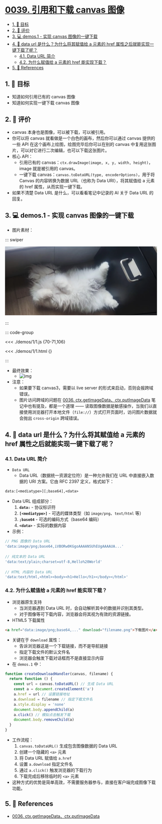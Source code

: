# [0039. 引用和下载 canvas 图像](https://github.com/Tdahuyou/TNotes.canvas/tree/main/notes/0039.%20%E5%BC%95%E7%94%A8%E5%92%8C%E4%B8%8B%E8%BD%BD%20canvas%20%E5%9B%BE%E5%83%8F)

<!-- region:toc -->

- [1. 🎯 目标](#1--目标)
- [2. 🫧 评价](#2--评价)
- [3. 💻 demos.1 - 实现 canvas 图像的一键下载](#3--demos1---实现-canvas-图像的一键下载)
- [4. 🤔 data url 是什么？为什么将其赋值给 a 元素的 href 属性之后就能实现一键下载了呢？](#4--data-url-是什么为什么将其赋值给-a-元素的-href-属性之后就能实现一键下载了呢)
  - [4.1. Data URL 简介](#41-data-url-简介)
  - [4.2. 为什么赋值给 a 元素的 href 能实现下载？](#42-为什么赋值给-a-元素的-href-能实现下载)
- [5. 🔗 References](#5--references)

<!-- endregion:toc -->

## 1. 🎯 目标

- 知道如何引用已有的 canvas 图像
- 知道如何实现一键下载 canvas 图像

## 2. 🫧 评价

- canvas 本身也是图像，可以被下载，可以被引用。
- 你可以将 canvas 就看做是一个白色的画布，然后你可以通过 canvas 提供的一些 API 在这个画布上绘图，绘图完毕后你可以在别的 canvas 中复用这张图片，可以对它进行二次编辑，也可以下载这张图片。
- 核心 API：
  - 引用已有的 canvas：`ctx.drawImage(image, x, y, width, height)`，image 就是被引用的 canvas。
  - 一键下载 canvas：`canvas.toDataURL(type, encoderOptions)`，用于将 Canvas 的内容转换为数据 URL（也称为 Data URI），将其赋值给 a 元素的 href 属性，从而实现一键下载。
- 如果不清楚 Data URL 是什么，可以看看笔记中记录的 AI 关于 Data URL 的回复。

## 3. 💻 demos.1 - 实现 canvas 图像的一键下载

- 图片素材：

::: swiper

![we](./demos/1/we.png)

:::

::: code-group

<<< ./demos/1/1.js {70-71,106}

<<< ./demos/1/1.html {}

:::

- 最终效果：
  - ![img](https://cdn.jsdelivr.net/gh/Tdahuyou/imgs@main/2024-10-04-11-56-45.png)
- 注意：
  - 如果要下载 canvas3，需要以 live server 的形式来启动，否则会报跨域错误。
  - 图片访问跨域的问题在 [0036. ctx.getImageData、ctx.putImageData][1] 笔记中也有提及，都是一个道理 —— 读取图像数据是敏感操作，当我们以直接使用浏览器打开本地文件（`file://`）方式打开页面时，访问图片数据就会抛出 `cross-origin` 跨域错误。

## 4. 🤔 data url 是什么？为什么将其赋值给 a 元素的 href 属性之后就能实现一键下载了呢？

### 4.1. Data URL 简介

- `Data URL`
  - Data URL（数据统一资源定位符）是一种允许我们在 URL 中直接嵌入数据的 URI 方案。它由 RFC 2397 定义，格式如下：

```txt
data:[<mediatype>][;base64],<data>
```

- Data URL 组成部分：
  1. **`data:`** - 协议标识符
  2. **`[<mediatype>]`** - 可选的媒体类型（如 `image/png`、`text/html` 等）
  3. **`;base64`** - 可选的编码方式（base64 编码）
  4. **`<data>`** - 实际的数据内容
- 示例：

```javascript
// PNG 图像的 Data URL
'data:image/png;base64,iVBORw0KGgoAAAANSUhEUgAAAAUA...'

// 纯文本的 Data URL
'data:text/plain;charset=utf-8,Hello%20World'

// HTML 内容的 Data URL
'data:text/html,<html><body><h1>Hello</h1></body></html>'
```

### 4.2. 为什么赋值给 a 元素的 href 能实现下载？

- 浏览器原生支持
  - 当浏览器遇到 Data URL 时，会自动解析其中的数据并识别其类型。
  - 对于图像等可下载内容，浏览器会将其视为有效的资源链接。
- HTML5 下载属性

```html
<a href="data:image/png;base64,..." download="filename.png">下载图片</a>
```

- 关键在于 `download` 属性：
  - 告诉浏览器这是一个下载链接，而不是导航链接
  - 指定下载文件的默认文件名
  - 浏览器会触发下载对话框而不是直接显示内容
- 在 `demos.1` 中：

```javascript
function createDownloadHandler(canvas, filename) {
  return function () {
    const url = canvas.toDataURL() // 生成 Data URL
    const a = document.createElement('a')
    a.href = url // 设置链接地址
    a.download = filename // 指定下载文件名
    a.style.display = 'none'
    document.body.appendChild(a)
    a.click() // 模拟点击触发下载
    document.body.removeChild(a)
  }
}
```

- 工作流程：
  1. `canvas.toDataURL()` 生成包含图像数据的 Data URL
  2. 创建一个隐藏的 `<a>` 元素
  3. 将 Data URL 赋值给 `a.href`
  4. 设置 `a.download` 指定文件名
  5. 通过 `a.click()` 触发浏览器的下载行为
  6. 下载完成后移除临时的 `<a>` 元素
- 这种方式的优势是简单高效，不需要服务器参与，直接在客户端完成图像下载功能。

## 5. 🔗 References

- [0036. ctx.getImageData、ctx.putImageData][1]

[1]: /TNotes.canvas/notes/0036
